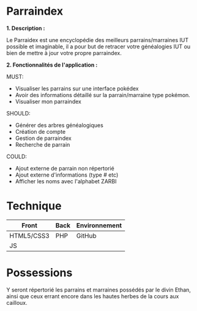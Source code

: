 # Parraindex

**1. Description :**

Le Parraidex est une encyclopédie des meilleurs parrains/marraines IUT possible et imaginable, il a pour but de retracer votre généalogies IUT ou bien de mettre à jour votre propre parraindex.

**2. Fonctionnalités de l'application :** 

MUST:
  - Visualiser les parrains sur une interface pokédex
  - Avoir des informations détaillé sur la parrain/marraine type pokémon.
  - Visualiser mon parraindex
 
SHOULD:
  - Générer des arbres généalogiques
  - Création de compte
  - Gestion de parraindex
  - Recherche de parrain
  
COULD:
  - Ajout externe de parrain non répertorié
  - Ajout externe d'informations (type # etc)
  - Afficher les noms avec l'alphabet ZARBI

# Technique

| Front | Back | Environnement |
| ------ | ------ | ------ |
| HTML5/CSS3| PHP | GitHub|
| JS | | |

# Possessions

Y seront répertorié les parrains et marraines possédés par le divin Ethan, ainsi que ceux errant encore dans les hautes herbes de la cours aux cailloux.



